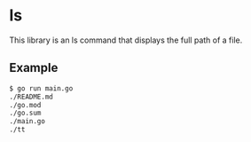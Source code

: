 # ls
This library is an ls command that displays the full path of a file.

## Example

```bash
$ go run main.go
./README.md
./go.mod
./go.sum
./main.go
./tt
```
